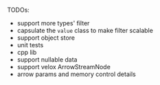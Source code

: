 TODOs:
* support more types' filter
* capsulate the `value` class to make filter scalable
* support object store 
* unit tests
* cpp lib
* support nullable data
* support velox ArrowStreamNode
* arrow params and memory control details
